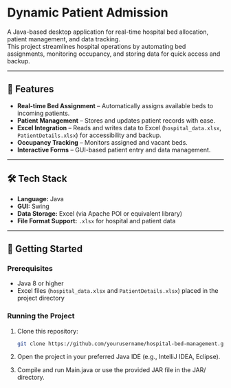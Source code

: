 # Dynamic Patient Admission

A Java-based desktop application for real-time hospital bed allocation, patient management, and data tracking.  
This project streamlines hospital operations by automating bed assignments, monitoring occupancy, and storing data for quick access and backup.

---

## 📌 Features
- **Real-time Bed Assignment** – Automatically assigns available beds to incoming patients.
- **Patient Management** – Stores and updates patient records with ease.
- **Excel Integration** – Reads and writes data to Excel (`hospital_data.xlsx`, `PatientDetails.xlsx`) for accessibility and backup.
- **Occupancy Tracking** – Monitors assigned and vacant beds.
- **Interactive Forms** – GUI-based patient entry and data management.

---

## 🛠️ Tech Stack
- **Language:** Java
- **GUI:** Swing
- **Data Storage:** Excel (via Apache POI or equivalent library)
- **File Format Support:** `.xlsx` for hospital and patient data

---

## 🚀 Getting Started

### Prerequisites
- Java 8 or higher
- Excel files (`hospital_data.xlsx` and `PatientDetails.xlsx`) placed in the project directory

### Running the Project
1. Clone this repository:
   ```bash
   git clone https://github.com/yourusername/hospital-bed-management.git
2. Open the project in your preferred Java IDE (e.g., IntelliJ IDEA, Eclipse).

3. Compile and run Main.java or use the provided JAR file in the JAR/ directory.





